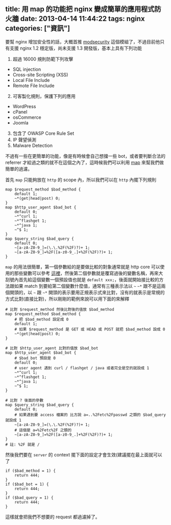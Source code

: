 title: 用 map 的功能把 nginx 變成簡單的應用程式防火牆
date: 2013-04-14 11:44:22
tags: nginx
categories: ["資訊"]
---

要幫 nginx 增加安全性的話，大概首推 [modsecurity](http://www.modsecurity.org/projects/modsecurity/nginx/) 這個模組了，不過目前他只有支援 nginx 1.2 穩定版，尚未支援 1.3 開發版，基本上具有下列功能

1. 超過 16000 規則防範下列攻擊
 * SQL injection
 * Cross-site Scripting (XSS)
 * Local File Include
 * Remote File Include
2. 可客製化規則，保護下列的應用
 * WordPress
 * cPanel
 * osCommerce
 * Joomla
3. 包含了 OWASP Core Rule Set
4. IP 聲望偵測
5. Malware Detection

不過有一些在更簡單的功能，像是有時候會自己想擋一些 bot，或者要判斷合法的 referrer 才給過之類的就不在這個之內了，這時候我們可以利用 [map](http://wiki.nginx.org/HttpMapModule) 來幫我們做簡單的過濾。

<!--more-->

首先 `map` 只能夠放在 `http` 的 scope 內，所以我們可以在 `http` 內擺下列規則

```
map $request_method $bad_method {
	default 1;
	~*(get|head|post) 0;
}
map $http_user_agent $bad_bot {
	default 0;
	~*^curl 1;
	~*^flashget 1;
	~*^java 1;
	~^$ 1;
}
map $query_string $bad_query {
	default 0;
	~[a-zA-Z0-9_]=(\.\.%2F(%2F)?)+ 1;
	~[a-zA-Z0-9_]=%2F([a-z0-9_.]+%2F(%2F)?)+ 1;
}
```

`map` 的用法很簡單，第一個參數給的是要做比較的對象通常就是 http core 可以使用的那些變數可以參考 [這裡](http://wiki.nginx.org/HttpCoreModule#Variables)，然後第二個參數就是覆寫過後的變數名稱，再來大刮號內首先給這個變數一個預設值也就是 `default xxx;`，後面就開始接比較的方法跟如果 match 到要給第二個變數什麼值，通常有三種表示法以 `~` `~*` 跟不是這兩個開頭的，以 `~` 跟 `~*` 開頭的表示要用正規表示式來比對，沒有的就表示是常規的方式比對(直接比對)，所以剛剛的範例來說可以用下面的來解釋

```
# 比對 $request_method 然後比對後的值放 $bad_method
map $request_method $bad_method {
	# 把 $bad_method 設定成 0
	default 1;
	# 如果 $request_method 是 GET 或 HEAD 或 POST 就把 $bad_method 設成 0
	~*(get|head|post) 0;
}

# 比對 $http_user_agent 比對的值放 $bad_bot
map $http_user_agent $bad_bot {
	# $bad_bot 預設是 0
	default 0;
	# user agent 遇到 curl / flashget / java 或者完全是空的就設成 1
	~*^curl 1;
	~*^flashget 1;
	~*^java 1;
	~^$ 1;
}

# 比對 ? 後面的參數
map $query_string $bad_query {
	default 0;
	# 如果遇到要 access 檔案的 比方說 a=..%2Fetc%2Fpasswd 之類的 $bad_query 就設成 1
	~[a-zA-Z0-9_]=(\.\.%2F(%2F)?)+ 1;
	# 這個是 a=%2Fetc%2F 之類的
	~[a-zA-Z0-9_]=%2F([a-z0-9_.]+%2F(%2F)?)+ 1;
}
# 註: %2F 就是 /
```

然後我們要在 `server` 的 context 擺下面的設定才會生效(建議擺在最上面就可以了

```
if ($bad_method = 1) {
	return 444;
}
if ($bad_bot = 1) {
	return 444;
}
if ($bad_query = 1) {
	return 444;
}
```

這樣就會把我們不想要的 request 都過濾掉了。




